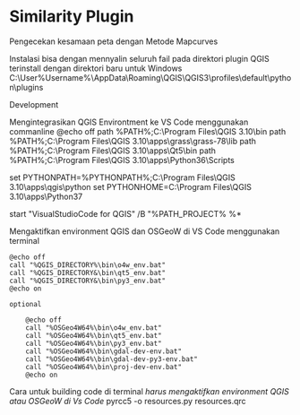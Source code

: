 # Similarity Plugin

Pengecekan kesamaan peta dengan Metode Mapcurves

Instalasi bisa dengan mennyalin seluruh fail pada direktori plugin QGIS terinstall
dengan direktori baru
untuk Windows 
    C:\User\%Username%\AppData\Roaming\QGIS\QGIS3\profiles\default\python\plugins
    
Development

Mengintegrasikan QGIS Environtment ke VS Code menggunakan commanline
@echo off
path %PATH%;C:\Program Files\QGIS 3.10\bin
path %PATH%;C:\Program Files\QGIS 3.10\apps\grass\grass-78\lib
path %PATH%;C:\Program Files\QGIS 3.10\apps\Qt5\bin
path %PATH%;C:\Program Files\QGIS 3.10\apps\Python36\Scripts

set PYTHONPATH=%PYTHONPATH%;C:\Program Files\QGIS 3.10\apps\qgis\python
set PYTHONHOME=C:\Program Files\QGIS 3.10\apps\Python37  

start "VisualStudioCode for QGIS" /B  "%PATH_PROJECT% %*

Mengaktifkan environment QGIS dan OSGeoW di VS Code menggunakan terminal

    @echo off
    call "%QGIS_DIRECTORY%\bin\o4w_env.bat"
    call "%QGIS_DIRECTORY&\bin\qt5_env.bat"
    call "%QGIS_DIRECTORY&\bin\py3_env.bat"
    @echo on
    
    optional
    
        @echo off
        call "%OSGeo4W64%\bin\o4w_env.bat"
        call "%OSGeo4W64%\bin\qt5_env.bat"
        call "%OSGeo4W64%\bin\py3_env.bat"
        call "%OSGeo4W64%\bin\gdal-dev-env.bat"
        call "%OSGeo4W64%\bin\gdal-dev-py3-env.bat"
        call "%OSGeo4W64%\bin\proj-dev-env.bat"
        @echo on

Cara untuk building code di terminal
    *harus mengaktifkan environment QGIS atau OSGeoW di Vs Code*
    pyrcc5 -o resources.py resources.qrc

